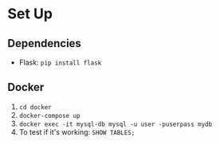 # Set Up

## Dependencies

- Flask: `pip install flask`

## Docker

1. `cd docker`
2. `docker-compose up`
3. `docker exec -it mysql-db mysql -u user -puserpass mydb`
4. To test if it's working: `SHOW TABLES;` 